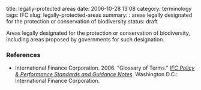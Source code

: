 title: legally-protected areas
date: 2006-10-28 13:08
category: terminology
tags: IFC
slug: legally-protected-areas
summary: : areas legally designated for the protection or conservation of biodiversity
status: draft

Areas legally designated for the protection or conservation of biodiversity, including areas proposed by governments for such designation.


### References

* International Finance Corporation. 2006. "Glossary of Terms." *[IFC Policy & Performance Standards and Guidance Notes](http://www.ifc.org/wps/wcm/connect/9a9464804885598c8364d36a6515bb18/Glossary%2Bof%2BTerms.pdf?MOD=AJPERES&attachment=true&id=1322803900995)*. Washington D.C.: International Finance Corporation.

